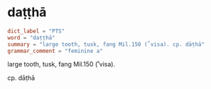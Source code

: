 # daṭṭhā

``` toml
dict_label = "PTS"
word = "daṭṭhā"
summary = "large tooth, tusk, fang Mil.150 (˚visa). cp. dāṭhā"
grammar_comment = "feminine a"
```

large tooth, tusk, fang Mil.150 (˚visa).

cp. dāṭhā

